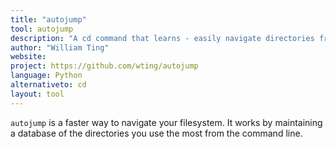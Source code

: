 ```yaml
---
title: "autojump"
tool: autojump
description: "A cd command that learns - easily navigate directories from the command line"
author: "William Ting"
website:
project: https://github.com/wting/autojump
language: Python
alternativeto: cd
layout: tool
---
```


`autojump` is a faster way to navigate your filesystem. It works by
maintaining a database of the directories you use the most from the command
line.
